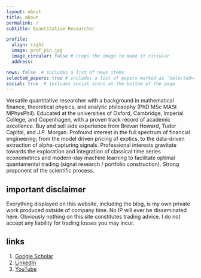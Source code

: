 ```yaml
---
layout: about
title: about
permalink: /
subtitle: Quantitative Researcher

profile:
  align: right
  image: prof_pic.jpg
  image_circular: false # crops the image to make it circular
  address: 

news: false  # includes a list of news items
selected_papers: true # includes a list of papers marked as "selected={true}"
social: true  # includes social icons at the bottom of the page
---
```


Versatile quantitative researcher with a background in mathematical finance, theoretical physics, and analytic philosophy (PhD MSc MASt MPhysPhil). 
Educated at the universities of Oxford, Cambridge, Imperial College, and Copenhagen, with a proven track record of academic excellence. Buy and sell side experience
from Brevan Howard, Tudor Capital, and J.P. Morgan. Profound interest in the
full spectrum of financial engineering; from the model driven pricing of exotics, to
the data-driven extraction of alpha-capturing signals. Professional interests gravitate
towards the exploration and integration of classical time series econometrics
and modern-day machine learning to facilitate optimal quantamental trading (signal
research / portfolio construction). Strong proponent of the scientific process. 

## important disclaimer

Everything displayed on this website, including the blog, is my own private work produced outside of company time. No IP will ever be disseminated here. 
Obviously nothing on this site constitutes trading advice. I do not accept any liability for trading losses you may incur. 

## links

1. [Google Scholar](https://scholar.google.com/citations?user=xFeOuz8AAAAJ&hl=en&oi=sra)
2. [LinkedIn](https://www.linkedin.com/in/simon-ellersgaard/)
3. [YouTube](https://www.youtube.com/@QuantInterviews)

<!--
Write your biography here. Tell the world about yourself. Link to your favorite [subreddit](http://reddit.com). You can put a picture in, too. The code is already in, just name your picture `prof_pic.jpg` and put it in the `img/` folder.

Put your address / P.O. box / other info right below your picture. You can also disable any these elements by editing `profile` property of the YAML header of your `_pages/about.md`. Edit `_bibliography/papers.bib` and Jekyll will render your [publications page](/al-folio/publications/) automatically.

Link to your social media connections, too. This theme is set up to use [Font Awesome icons](http://fortawesome.github.io/Font-Awesome/) and [Academicons](https://jpswalsh.github.io/academicons/), like the ones below. Add your Facebook, Twitter, LinkedIn, Google Scholar, or just disable all of them.
-->

